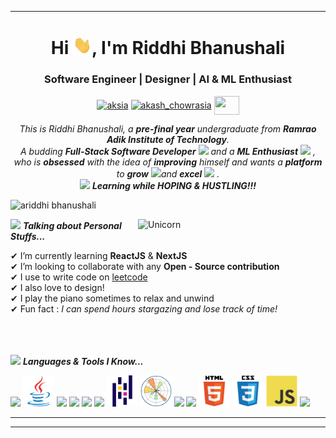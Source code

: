 
<hr>
<h1 align="center">Hi <img src="https://raw.githubusercontent.com/ABSphreak/ABSphreak/master/gifs/Hi.gif" width="30px">, I'm Riddhi Bhanushali</h1>
<h3 align="center">Software Engineer | Designer | AI & ML Enthusiast</h3>
<p align="center">
<a href="www.linkedin.com/in/riddhi-bhanushali-558963250" target="blank"><img align="center" src="https://cdn.jsdelivr.net/npm/simple-icons@3.0.1/icons/linkedin.svg" alt="aksia" height="30" width="40" /></a>
<a href="https://leetcode.com/u/riffhi/" target="blank"><img align="center" src="https://cdn.jsdelivr.net/npm/simple-icons@3.0.1/icons/leetcode.svg" alt="akash_chowrasia" height="30" width="40" /></a>
 <a href = "mailto: bhanushaliriddhi2205@gmail.com"><img align="center" src="https://simpleicons.org/icons/gmail.svg" height="30" width="40" /></a>
</p>
</p>



<p align="center">
  <em>
    This is Riddhi Bhanushali, a <b>pre-final year</b> undergraduate from <b>Ramrao Adik Institute of Technology</b></a>. <br>
    A budding <b>Full-Stack Software Developer</b> <img src="https://github.com/TheDudeThatCode/TheDudeThatCode/blob/master/Assets/Developer.gif" width="30px"> and a <b>ML Enthusiast</b>&nbsp;<img src="https://github.com/TheDudeThatCode/TheDudeThatCode/blob/master/Assets/Designer.gif" width="36px">&nbsp,<br>who is <b>obsessed</b>
    with the idea of <b>improving</b> himself and wants a <b>platform</b> to 
    <b>grow</b> <img src="https://github.com/TheDudeThatCode/TheDudeThatCode/blob/master/Assets/Rocket.gif" width="18px">and 
    <b>excel</b> <img src="https://github.com/TheDudeThatCode/TheDudeThatCode/blob/master/Assets/Medal.gif" width="20px">&nbsp.
  </em> 
  <br>
  <img src="https://media.giphy.com/media/VgCDAzcKvsR6OM0uWg/giphy.gif" width="50" /> <b><i>Learning while HOPING & HUSTLING!!!</i></b>
</p>

<p align="left"> <img src="https://komarev.com/ghpvc/?username=a-riffhi&label=Profile%20views&color=0e75b6&style=flat" alt="ariddhi bhanushali" /> </p>
<img align="right" width=300px alt="Unicorn" src="https://media.giphy.com/media/3ohs4BSacFKI7A717y/giphy.gif" />

<img src="https://media.giphy.com/media/ObNTw8Uzwy6KQ/giphy.gif" width="30px">&nbsp;***Talking about Personal Stuffs...***

✔ I’m currently learning **ReactJS** & **NextJS**<br>
✔ I’m looking to collaborate with any **Open - Source contribution**<br>
✔ I use to write code on [leetcode](https://leetcode.com/u/riffhi/) <br>
✔ I also love to design!<br>
✔ I play the piano sometimes to relax and unwind<br>
✔ Fun fact : *I can spend hours stargazing and lose track of time!*<br><br><br><br>
 

<img src="https://media.giphy.com/media/ObNTw8Uzwy6KQ/giphy.gif" width="30px">&nbsp;***Languages & Tools I Know...***
<p align="left">
  
<code><img height="50" src="https://github.com/uannabi/-/blob/master/resource/python-icon.svg"></code>
<code><img height="50" src="https://raw.githubusercontent.com/devicons/devicon/master/icons/java/java-original.svg"></code>
<code><img height="50" src="https://github.com/uannabi/-/blob/master/resource/other/postgresql-ar21.svg"></code>
<code><img height="50" src="https://github.com/uannabi/-/blob/master/resource/other/mysql-ar21.svg"></code>
<code><img height="50" src="https://github.com/uannabi/-/blob/master/resource/tensorflow-icon.svg"></code>
<code><img height="50" src="https://github.com/uannabi/-/blob/master/resource/git.svg"></code>
<code><img height="50" src="https://raw.githubusercontent.com/devicons/devicon/master/icons/pandas/pandas-original.svg"></code>
<code><img height="50" src="https://raw.githubusercontent.com/devicons/devicon/master/icons/matplotlib/matplotlib-original.svg"></code>
<code><img height="50" src="https://github.com/uannabi/-/blob/master/resource/other/alteryx-logo.svg"></code>
<code><img height="50" src="https://github.com/uannabi/-/blob/master/resource/other/xampp-logo.svg"></code>
<code><img height="50" src="https://raw.githubusercontent.com/devicons/devicon/master/icons/html5/html5-original-wordmark.svg"></code>
<code><img height="50" src="https://raw.githubusercontent.com/devicons/devicon/master/icons/css3/css3-original-wordmark.svg"></code>
<code><img height="50" src="https://raw.githubusercontent.com/devicons/devicon/master/icons/javascript/javascript-original.svg"></code>
<code><img height="50" src="https://github.com/uannabi/-/blob/master/resource/jp.svg"></code>

  <hr>
  <p align="center">
 

<hr>
